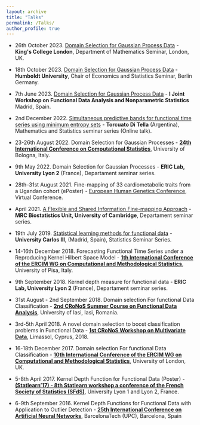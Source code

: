 ```yaml
---
layout: archive
title: "Talks"
permalink: /Talks/
author_profile: true
---
```


- 26th October 2023. [Domain Selection for Gaussian Process Data](https://github.com/nicolashernandezb/nicolashernandezb.github.io/blob/master/files/KCL_presentation.pdf) - **King's College London**, Department of Mathematics Seminar, London, UK.
 
- 18th October 2023. [Domain Selection for Gaussian Process Data](https://arxiv.org/abs/2306.00538) - **Humboldt University**, Chair of Economics and Statistics Seminar, Berlin Germany.


- 7th June 2023. [Domain Selection for Gaussian Process Data](https://arxiv.org/abs/2306.00538) - **I Joint Workshop on Functional Data Analysis and Nonparametric Statistics** Madrid, Spain.

- 2nd December 2022. [Simultaneous predictive bands for functional time series using minimum entropy sets](https://arxiv.org/abs/2105.13627) - **Torcuato Di Tella** (Argentina), Mathematics and Statistics seminar series (Online talk).

- 23-26th August 2022. Domain Selection for Gaussian Processes - **[24th International Conference on Computational Statistics](http://www.compstat2022.org/)**, University of Bologna, Italy.

- 9th May 2022. Domain Selection for Gaussian Processes - **ERIC Lab, University Lyon 2** (France), Departament seminar series.

- 28th–31st August 2021. Fine-mapping of 33 cardiometabolic traits from a Ugandan cohort (ePoster) - [European Human Genetics Conference](https://2021.eshg.org/), Virtual Conference.

- April 2021. [A Flexible and Shared Information Fine-mapping Approach](https://www.nature.com/articles/s41467-021-26364-y) - **MRC Biostatistics Unit, University of Cambridge**, Departament seminar series.

- 19th July 2019. [Statistical learning methods for functional data](https://e-archivo.uc3m.es/handle/10016/29347) - **University Carlos III**, (Madrid, Spain), Statistics Seminar Series.

- 14-16th December 2018. Forecasting Functional Time Series under a Reproducing Kernel Hilbert Space Model - **[1th International Conference of the ERCIM WG on Computational and Methodological Statistics](http://www.cmstatistics.org/CMStatistics2018/)**, University of Pisa, Italy.

- 9th September 2018. Kernel depth measure for functional data - **ERIC Lab, University Lyon 2** (France), Departament seminar series.

- 31st August - 2nd September 2018. Domain selection For functional Data Classification - **[2nd CRoNoS Summer Course on Functional Data Analysis](http://www.cronosaction.com/cronosfdacourse.php)**, University of Iasi, Iasi, Romania.

- 3rd-5th April 2018. A novel domain selection to boost classification problems in Functional Data - **[1st CRoNoS Workshop on Multivariate Data](http://www.cronosaction.com/cronosfdacourse.php)**,  Limassol, Cyprus, 2018.

- 16-18th December 2017. Domain selection For functional Data Classification - **[10th International Conference of the ERCIM WG on Computational and Methodological Statistics](http://www.cmstatistics.org/CMStatistics2017/)**, University of London, UK. 

- 5-8th April 2017. Kernel Depth Function for Functional Data (Poster) - **[(Statlearn’17) - 8th Statlearn workshop a conference of the French Society of Statistics (SFdS)](https://statlearn.sciencesconf.org/)**, University Lyon 1 and Lyon 2, France. 

- 6-9th September 2016. Kernel Depth Functions for Functional Data with Application to Outlier Detection - **[25th International Conference on Artificial Neural Networks](https://link.springer.com/book/10.1007/978-3-319-44781-0)**, BarcelonaTech (UPC), Barcelona, Spain
